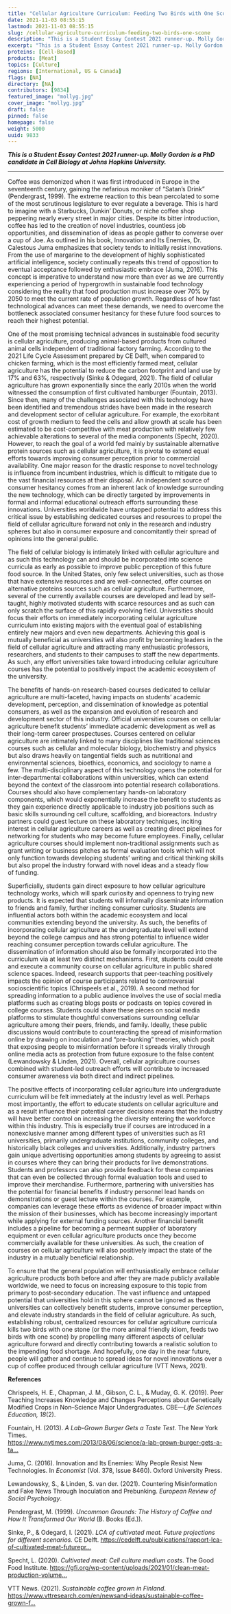 ```yaml
---
title: "Cellular Agriculture Curriculum: Feeding Two Birds with One Scone"
date: 2021-11-03 08:55:15
lastmod: 2021-11-03 08:55:15
slug: /cellular-agriculture-curriculum-feeding-two-birds-one-scone
description: "This is a Student Essay Contest 2021 runner-up. Molly Gordon is a PhD candidate in Cell Biology at Johns Hopkins University."
excerpt: "This is a Student Essay Contest 2021 runner-up. Molly Gordon is a PhD candidate in Cell Biology at Johns Hopkins University."
proteins: [Cell-Based]
products: [Meat]
topics: [Culture]
regions: [International, US & Canada]
flags: [NA]
directory: [NA]
contributors: [9834]
featured_image: "mollyg.jpg"
cover_image: "mollyg.jpg"
draft: false
pinned: false
homepage: false
weight: 5000
uuid: 9833
---
```

<p><em><strong>This is a Student Essay Contest 2021 runner-up. Molly Gordon is a PhD candidate in Cell Biology at Johns Hopkins University.</strong></em></p>

<hr />
<p>Coffee was demonized when it was first introduced in Europe in the seventeenth century, gaining the nefarious moniker of “Satan’s Drink” (Pendergrast, 1999). The extreme reaction to this bean percolated to some of the most scrutinous legislature to ever regulate a beverage. This is hard to imagine with a Starbucks, Dunkin’ Donuts, or niche coffee shop peppering nearly every street in major cities. Despite its bitter introduction, coffee has led to the creation of novel industries, countless job opportunities, and dissemination of ideas as people gather to converse over a cup of Joe. As outlined in his book, Innovation and Its Enemies, Dr. Calestous Juma emphasizes that society tends to initially resist innovations. From the use of margarine to the development of highly sophisticated artificial intelligence, society continually repeats this trend of opposition to eventual acceptance followed by enthusiastic embrace (Juma, 2016). This concept is imperative to understand now more than ever as we are currently experiencing a period of hypergrowth in sustainable food technology considering the reality that food production must increase over 70% by 2050 to meet the current rate of population growth. Regardless of how fast technological advances can meet these demands, we need to overcome the bottleneck associated consumer hesitancy for these future food sources to reach their highest potential.</p>

<p>One of the most promising technical advances in sustainable food security is cellular agriculture, producing animal-based products from cultured animal cells independent of traditional factory farming. According to the 2021 Life Cycle Assessment prepared by CE Delft, when compared to chicken farming, which is the most efficiently farmed meat, cellular agriculture has the potential to reduce the carbon footprint and land use by 17% and 63%, respectively (Sinke <span class="amp">&</span> Odegard, 2021). The field of cellular agriculture has grown exponentially since the early 2010s when the world witnessed the consumption of first cultivated hamburger (Fountain, 2013). Since then, many of the challenges associated with this technology have been identified and tremendous strides have been made in the research and development sector of cellular agriculture. For example, the exorbitant cost of growth medium to feed the cells and allow growth at scale has been estimated to be cost-competitive with meat production with relatively few achievable alterations to several of the media components (Specht, 2020). However, to reach the goal of a world fed mainly by sustainable alternative protein sources such as cellular agriculture, it is pivotal to extend equal efforts towards improving consumer perception prior to commercial availability. One major reason for the drastic response to novel technology is influence from incumbent industries, which is difficult to mitigate due to the vast financial resources at their disposal. An independent source of consumer hesitancy comes from an inherent lack of knowledge surrounding the new technology, which can be directly targeted by improvements in formal and informal educational outreach efforts surrounding these innovations. Universities worldwide have untapped potential to address this critical issue by establishing dedicated courses and resources to propel the field of cellular agriculture forward not only in the research and industry spheres but also in consumer exposure and concomitantly their spread of opinions into the general public.</p>

<p>The field of cellular biology is intimately linked with cellular agriculture and as such this technology can and should be incorporated into science curricula as early as possible to improve public perception of this future food source. In the United States, only few select universities, such as those that have extensive resources and are well-connected, offer courses on alternative proteins sources such as cellular agriculture. Furthermore, several of the currently available courses are developed and lead by self-taught, highly motivated students with scarce resources and as such can only scratch the surface of this rapidly evolving field. Universities should focus their efforts on immediately incorporating cellular agriculture curriculum into existing majors with the eventual goal of establishing entirely new majors and even new departments. Achieving this goal is mutually beneficial as universities will also profit by becoming leaders in the field of cellular agriculture and attracting many enthusiastic professors, researchers, and students to their campuses to staff the new departments. As such, any effort universities take toward introducing cellular agriculture courses has the potential to positively impact the academic ecosystem of the university.</p>

<p>The benefits of hands-on research-based courses dedicated to cellular agriculture are multi-faceted, having impacts on students’ academic development, perception, and dissemination of knowledge as potential consumers, as well as the expansion and evolution of research and development sector of this industry. Official universities courses on cellular agriculture benefit students’ immediate academic development as well as their long-term career prospectuses. Courses centered on cellular agriculture are intimately linked to many disciplines like traditional sciences courses such as cellular and molecular biology, biochemistry and physics but also draws heavily on tangential fields such as nutritional and environmental sciences, bioethics, economics, and sociology to name a few. The multi-disciplinary aspect of this technology opens the potential for inter-departmental collaborations within universities, which can extend beyond the context of the classroom into potential research collaborations. Courses should also have complementary hands-on laboratory components, which would exponentially increase the benefit to students as they gain experience directly applicable to industry job positions such as basic skills surrounding cell culture, scaffolding, and bioreactors. Industry partners could guest lecture on these laboratory techniques, inciting interest in cellular agriculture careers as well as creating direct pipelines for networking for students who may become future employees. Finally, cellular agriculture courses should implement non-traditional assignments such as grant writing or business pitches as formal evaluation tools which will not only function towards developing students’ writing and critical thinking skills but also propel the industry forward with novel ideas and a steady flow of funding.</p>

<p>Superficially, students gain direct exposure to how cellular agriculture technology works, which will spark curiosity and openness to trying new products. It is expected that students will informally disseminate information to friends and family, further inciting consumer curiosity. Students are influential actors both within the academic ecosystem and local communities extending beyond the university. As such, the benefits of incorporating cellular agriculture at the undergraduate level will extend beyond the college campus and has strong potential to influence wider reaching consumer perception towards cellular agriculture. The dissemination of information should also be formally incorporated into the curriculum via at least two distinct mechanisms. First, students could create and execute a community course on cellular agriculture in public shared science spaces. Indeed, research supports that peer-teaching positively impacts the opinion of course participants related to controversial socioscientific topics (Chrispeels et al., 2019). A second method for spreading information to a public audience involves the use of social media platforms such as creating blogs posts or podcasts on topics covered in college courses. Students could share these pieces on social media platforms to stimulate thoughtful conversations surrounding cellular agriculture among their peers, friends, and family. Ideally, these public discussions would contribute to counteracting the spread of misinformation online by drawing on inoculation and “pre-bunking” theories, which posit that exposing people to misinformation before it spreads virally through online media acts as protection from future exposure to the false content (Lewandowsky <span class="amp">&</span> Linden, 2021). Overall, cellular agriculture courses combined with student-led outreach efforts will contribute to increased consumer awareness via both direct and indirect pipelines.</p>

<p>The positive effects of incorporating cellular agriculture into undergraduate curriculum will be felt immediately at the industry level as well. Perhaps most importantly, the effort to educate students on cellular agriculture and as a result influence their potential career decisions means that the industry will have better control on increasing the diversity entering the workforce within this industry. This is especially true if courses are introduced in a nonexclusive manner among different types of universities such as R1 universities, primarily undergraduate institutions, community colleges, and historically black colleges and universities. Additionally, industry partners gain unique advertising opportunities among students by agreeing to assist in courses where they can bring their products for live demonstrations. Students and professors can also provide feedback for these companies that can even be collected through formal evaluation tools and used to improve their merchandise. Furthermore, partnering with universities has the potential for financial benefits if industry personnel lead hands on demonstrations or guest lecture within the courses. For example, companies can leverage these efforts as evidence of broader impact within the mission of their businesses, which has become increasingly important while applying for external funding sources. Another financial benefit includes a pipeline for becoming a permeant supplier of laboratory equipment or even cellular agriculture products once they become commercially available for these universities. As such, the creation of courses on cellular agriculture will also positively impact the state of the industry in a mutually beneficial relationship.</p>

<p>To ensure that the general population will enthusiastically embrace cellular agriculture products both before and after they are made publicly available worldwide, we need to focus on increasing exposure to this topic from primary to post-secondary education. The vast influence and untapped potential that universities hold in this sphere cannot be ignored as these universities can collectively benefit students, improve consumer perception, and elevate industry standards in the field of cellular agriculture. As such, establishing robust, centralized resources for cellular agriculture curricula kills two birds with one stone (or the more animal friendly idiom, feeds two birds with one scone) by propelling many different aspects of cellular agriculture forward and directly contributing towards a realistic solution to the impending food shortage. And hopefully, one day in the near future, people will gather and continue to spread ideas for novel innovations over a cup of coffee produced through cellular agriculture (VTT News, 2021).</p>

<p><strong>References</strong></p>

<p>Chrispeels, H. E., Chapman, J. M., Gibson, C. L., <span class="amp">&</span> Muday, G. K. (2019). Peer Teaching Increases Knowledge and Changes Perceptions about Genetically Modified Crops in Non–Science Major Undergraduates. CBE—<em>Life Sciences Education, 18</em>(2).</p>

<p>Fountain, H. (2013). <em>A Lab-Grown Burger Gets a Taste Test.</em> The New York Times.<br />
<a href="https://www.nytimes.com/2013/08/06/science/a-lab-grown-burger-gets-a-taste-test.html">https://www.nytimes.com/2013/08/06/science/a-lab-grown-burger-gets-a-ta…</a></p>

<p>Juma, C. (2016). Innovation and Its Enemies: Why People Resist New Technologies. In <em>Economist </em>(Vol. 378, Issue 8460). Oxford University Press.</p>

<p>Lewandowsky, S., <span class="amp">&</span> Linden, S. van der. (2021). Countering Misinformation and Fake News Through Inoculation and Prebunking. <em>European Review of Social Psychology</em>.</p>

<p>Pendergrast, M. (1999). <em>Uncommon Grounds: The History of Coffee and How It Transformed Our World </em>(B. Books (Ed.)).</p>

<p>Sinke, P., <span class="amp">&</span> Odegard, I. (2021). <em>LCA of cultivated meat. Future projections for different scenarios.</em> CE Delft. <a href="https://cedelft.eu/publications/rapport-lca-of-cultivated-meat-futureprojections-for-different-scenarios/">https://cedelft.eu/publications/rapport-lca-of-cultivated-meat-futurepr…</a></p>

<p>Specht, L. (2020). <em>Cultivated meat: Cell culture medium costs</em>. The Good Food Institute. <a href="https://gfi.org/wp-content/uploads/2021/01/clean-meat-production-volume-and-mediumcost.pdf">https://gfi.org/wp-content/uploads/2021/01/clean-meat-production-volume…</a></p>

<p>VTT News. (2021). <em>Sustainable coffee grown in Finland</em>. <a href="https://www.vttresearch.com/en/newsand-ideas/sustainable-coffee-grown-finland-land-drinks-most-coffee-capita-produces-itsfirst">https://www.vttresearch.com/en/newsand-ideas/sustainable-coffee-grown-f…</a></p>
